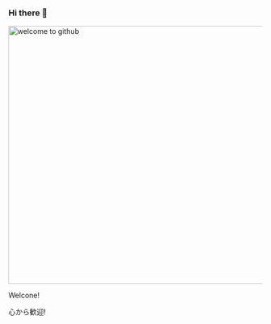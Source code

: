 ### Hi there 👋

<img width="512" title="welcome to github" alt="welcome to github" src="https://github.com/user-attachments/assets/7d2611e8-d016-4c22-bfd9-b1b87eca3da8" />

Welcone!

心から歓迎!
